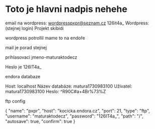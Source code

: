 # Toto je hlavni nadpis nehehe 

email na wordpress:
wordpresspxpr@seznam.cz
126it4a_
Wordpress:
(stejnej login)
Projekt
skibidi



wordpress potrollil mame to na endoře

mail je porad stejnej

prihlasovaci jmeno-maturaktodecz

Heslo je 126IT4a_

endora databaze

Host:	localhost
Název databáze:	matura1730983100
Uživatel:	matura1730983100
Heslo:	^R90C#a+4Br%73%Z


ftp config

{
    "name": "pxpr",
    "host": "kocicka.endora.cz",
    "port": 21,
    "type": "ftp",
    "username": "maturaktodecz",
    "password": "126IT4a_",
    "path": "/",
    "autosave": true,
    "confirm": true
}



